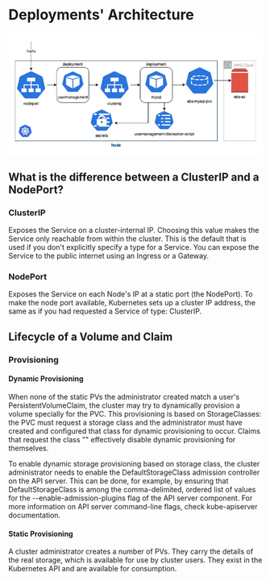 # Deployments' Architecture

![alt text](https://github.com/rossenbergvillanuevaramboanga/aws-eks-EBS/blob/main/images/mysql-architecture-secrets.jpg?raw=true)

## What is the difference between a ClusterIP and a NodePort?
### ClusterIP
Exposes the Service on a cluster-internal IP. Choosing this value makes the Service only reachable from within the cluster. This is the default that is used if you don't explicitly specify a type for a Service. You can expose the Service to the public internet using an Ingress or a Gateway.
### NodePort
Exposes the Service on each Node's IP at a static port (the NodePort). To make the node port available, Kubernetes sets up a cluster IP address, the same as if you had requested a Service of type: ClusterIP.

## Lifecycle of a Volume and Claim
### Provisioning
#### Dynamic Provisioning
When none of the static PVs the administrator created match a user's PersistentVolumeClaim, the cluster may try to dynamically provision a volume specially for the PVC. This provisioning is based on StorageClasses: the PVC must request a storage class and the administrator must have created and configured that class for dynamic provisioning to occur. Claims that request the class "" effectively disable dynamic provisioning for themselves.

To enable dynamic storage provisioning based on storage class, the cluster administrator needs to enable the DefaultStorageClass admission controller on the API server. This can be done, for example, by ensuring that DefaultStorageClass is among the comma-delimited, ordered list of values for the --enable-admission-plugins flag of the API server component. For more information on API server command-line flags, check kube-apiserver documentation.

#### Static Provisioning
A cluster administrator creates a number of PVs. They carry the details of the real storage, which is available for use by cluster users. They exist in the Kubernetes API and are available for consumption.



